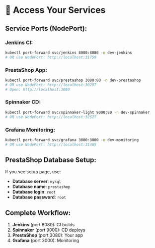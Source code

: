 # 🚀 Access Your Services

## **Service Ports (NodePort):**

### **Jenkins CI:**
```bash
kubectl port-forward svc/jenkins 8080:8080 -n dev-jenkins
# OR use NodePort: http://localhost:31759
```

### **PrestaShop App:**
```bash
kubectl port-forward svc/prestashop 3080:80 -n dev-prestashop
# OR use NodePort: http://localhost:30297
# Open: http://localhost:3080
```

### **Spinnaker CD:**
```bash
kubectl port-forward svc/spinnaker-light 9000:80 -n dev-spinnaker
# OR use NodePort: http://localhost:32627
```

### **Grafana Monitoring:**
```bash
kubectl port-forward svc/grafana 3000:3000 -n dev-monitoring
# OR use NodePort: http://localhost:31465
```

## **PrestaShop Database Setup:**
If you see setup page, use:
- **Database server**: `mysql`
- **Database name**: `prestashop`
- **Database login**: `root`
- **Database password**: `root`

## **Complete Workflow:**
1. **Jenkins** (port 8080): CI builds
2. **Spinnaker** (port 9000): CD deploys
3. **PrestaShop** (port 3080): Your app
4. **Grafana** (port 3000): Monitoring